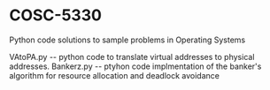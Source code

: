# COSC-5330
Python code solutions to sample problems in Operating Systems

VAtoPA.py  -- python code to translate virtual addresses to physical addresses.
Bankerz.py -- ptyhon code implmentation of the banker's algorithm for resource allocation and deadlock avoidance
